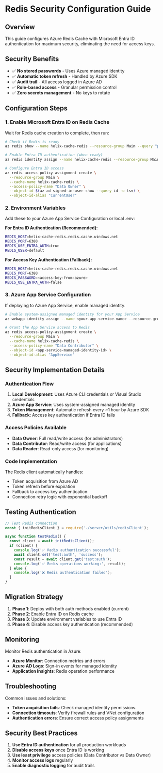 # Redis Security Configuration Guide

## Overview
This guide configures Azure Redis Cache with Microsoft Entra ID authentication for maximum security, eliminating the need for access keys.

## Security Benefits
- ✅ **No stored passwords** - Uses Azure managed identity
- ✅ **Automatic token refresh** - Handled by Azure SDK
- ✅ **Audit trail** - All access logged in Azure AD
- ✅ **Role-based access** - Granular permission control
- ✅ **Zero secrets management** - No keys to rotate

## Configuration Steps

### 1. Enable Microsoft Entra ID on Redis Cache

Wait for Redis cache creation to complete, then run:

```bash
# Check if Redis is ready
az redis show --name helix-cache-redis --resource-group Main --query "provisioningState"

# Enable Entra ID authentication (when ready)
az redis identity assign --name helix-cache-redis --resource-group Main --system-assigned

# Configure Entra ID access
az redis access-policy-assignment create \
  --resource-group Main \
  --cache-name helix-cache-redis \
  --access-policy-name "Data Owner" \
  --object-id $(az ad signed-in-user show --query id -o tsv) \
  --object-id-alias "CurrentUser"
```

### 2. Environment Variables

Add these to your Azure App Service Configuration or local .env:

**For Entra ID Authentication (Recommended):**
```bash
REDIS_HOST=helix-cache-redis.redis.cache.windows.net
REDIS_PORT=6380
REDIS_USE_ENTRA_AUTH=true
REDIS_USER=default
```

**For Access Key Authentication (Fallback):**
```bash
REDIS_HOST=helix-cache-redis.redis.cache.windows.net
REDIS_PORT=6380
REDIS_PASSWORD=<access-key-from-azure>
REDIS_USE_ENTRA_AUTH=false
```

### 3. Azure App Service Configuration

If deploying to Azure App Service, enable managed identity:

```bash
# Enable system-assigned managed identity for your App Service
az webapp identity assign --name <your-app-service-name> --resource-group <your-resource-group>

# Grant the App Service access to Redis
az redis access-policy-assignment create \
  --resource-group Main \
  --cache-name helix-cache-redis \
  --access-policy-name "Data Contributor" \
  --object-id <app-service-managed-identity-id> \
  --object-id-alias "AppService"
```

## Security Implementation Details

### Authentication Flow
1. **Local Development**: Uses Azure CLI credentials or Visual Studio credentials
2. **Azure App Service**: Uses system-assigned managed identity
3. **Token Management**: Automatic refresh every ~1 hour by Azure SDK
4. **Fallback**: Access key authentication if Entra ID fails

### Access Policies Available
- **Data Owner**: Full read/write access (for administrators)
- **Data Contributor**: Read/write access (for applications)
- **Data Reader**: Read-only access (for monitoring)

### Code Implementation
The Redis client automatically handles:
- Token acquisition from Azure AD
- Token refresh before expiration
- Fallback to access key authentication
- Connection retry logic with exponential backoff

## Testing Authentication

```javascript
// Test Redis connection
const { initRedisClient } = require('./server/utils/redisClient');

async function testRedis() {
  const client = await initRedisClient();
  if (client) {
    console.log('✅ Redis authentication successful');
    await client.set('test:auth', 'success');
    const result = await client.get('test:auth');
    console.log('✅ Redis operations working:', result);
  } else {
    console.log('❌ Redis authentication failed');
  }
}
```

## Migration Strategy

1. **Phase 1**: Deploy with both auth methods enabled (current)
2. **Phase 2**: Enable Entra ID on Redis cache
3. **Phase 3**: Update environment variables to use Entra ID
4. **Phase 4**: Disable access key authentication (recommended)

## Monitoring

Monitor Redis authentication in Azure:
- **Azure Monitor**: Connection metrics and errors
- **Azure AD Logs**: Sign-in events for managed identity
- **Application Insights**: Redis operation performance

## Troubleshooting

Common issues and solutions:
- **Token acquisition fails**: Check managed identity permissions
- **Connection timeouts**: Verify firewall rules and VNet configuration
- **Authentication errors**: Ensure correct access policy assignments

## Security Best Practices

1. **Use Entra ID authentication** for all production workloads
2. **Disable access keys** once Entra ID is working
3. **Use least privilege** access policies (Data Contributor vs Data Owner)
4. **Monitor access logs** regularly
5. **Enable diagnostic logging** for audit trails